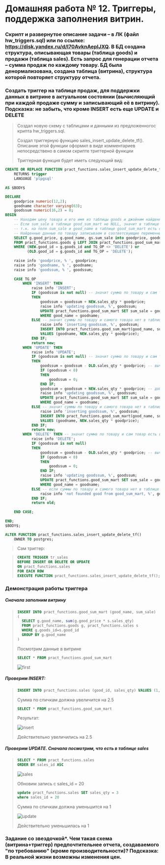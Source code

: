 # Домашняя работа № 12. Триггеры, поддержка заполнения витрин.

### Скрипт и развернутое описание задачи – в ЛК (файл hw_triggers.sql) или по ссылке: https://disk.yandex.ru/d/l70AvknAepIJXQ. В БД создана структура, описывающая товары (таблица goods) и продажи (таблица sales). Есть запрос для генерации отчета – сумма продаж по каждому товару. БД была денормализована, создана таблица (витрина), структура которой повторяет структуру отчета.

### Создать триггер на таблице продаж, для поддержки данных в витрине в актуальном состоянии (вычисляющий при каждой продаже сумму и записывающий её в витрину). Подсказка: не забыть, что кроме INSERT есть еще UPDATE и DELETE
> Создал новую схему с таблицами и данными из предложенногос крипта hw_triggers.sql.
>
> Создал триггерную функцию sales_insert_update_delete_tf(). Описание этой функции оформил в виде комментариев непосредствено в самом скрипте триггерной функции
>
> Триггерная функция будет иметь следующий вид:

```sql
CREATE OR REPLACE FUNCTION pract_functions.sales_insert_update_delete_tf()
    RETURNS trigger
    LANGUAGE 'plpgsql'
  
AS $BODY$

DECLARE 
	goodprice numeric(12,2);	
	goodname character varying(63);
	goodssum numeric(16,2) = 0;
BEGIN
	-- Находим цену товара и его имя из таблицы goods и джойним найденный товар с таблицей good_sum_mart.
	-- Если sum_sale в таблице good_sum_mart не NULL, значит в таблице good_sum_mart точно есть этот товар и сумма по нему,
	-- т.к. на поля sum_sale и good_name в таблице good_sum_mart есть ограничения NOT NULL.
	-- Найденные данные по товару записываем в соответсвующие переменные
	SELECT g.good_price, g.good_name, gs.sum_sale into goodprice, goodname, goodssum 
	FROM pract_functions.goods g LEFT JOIN pract_functions.good_sum_mart gs ON g.good_name = gs.good_name
	WHERE (NEW.good_id = g.goods_id and TG_OP <> 'DELETE') or
	      (OLD.good_id = g.goods_id and TG_OP = 'DELETE');
	
	raise info 'goodprice, % ', goodprice;
	raise info 'goodname, % ', goodname;
	raise info 'goodssum, % ', goodssum;
	
	CASE TG_OP	
		WHEN 'INSERT' THEN 
			raise info 'INSERT';
			IF (goodssum is not null) -- значит сумма по товару и сам товар есть в таблице good_sum_mart
			THEN
				goodssum = goodssum + NEW.sales_qty * goodprice;
				raise info 'updating goodssum, %', goodssum;
				UPDATE pract_functions.good_sum_mart SET sum_sale = goodssum
				WHERE good_name = goodname; 
			ELSE -- значит суммы по товару и самого товара нет в таблице good_sum_mart, поэтому просто вставим товар с суммой по нему
				raise info 'inserting goodssum, %', goodssum;
				INSERT INTO pract_functions.good_sum_mart(good_name, sum_sale) 
				VALUES (goodname, NEW.sales_qty * goodprice);
			END IF;
			return new;
		WHEN 'UPDATE' THEN 
			raise info 'UPDATE';
			IF (goodssum is not null) -- значит сумма по товару и сам товар есть в таблице good_sum_mart
			THEN
				goodssum = goodssum - OLD.sales_qty * goodprice; -- вычитаем из суммы значение до обновления
				IF (goodssum < 0) 
				THEN
					goodssum = 0;
				END IF;
				goodssum = goodssum + NEW.sales_qty * goodprice; -- добаляем к сумме новое значение 
				raise info 'updating goodssum, %', goodssum;
				UPDATE pract_functions.good_sum_mart SET sum_sale = goodssum
				WHERE good_name = goodname; 
			ELSE -- значит суммы по товару и самого товара нет в таблице good_sum_mart, поэтому просто вставим товар с суммой по нему
				raise info 'inserting goodssum, %', goodssum;
				INSERT INTO pract_functions.good_sum_mart(good_name, sum_sale) 
				VALUES (goodname, NEW.sales_qty * goodprice);
			END IF;
			return new;
		WHEN 'DELETE' THEN -- значит сумма по товару и сам товар есть в таблице good_sum_mart
			raise info 'DELETE';
			IF (goodssum is not null)
			THEN
				goodssum = goodssum - OLD.sales_qty * goodprice; -- вычитаем из суммы по товары удаляемое значение
				IF (goodssum < 0) 
				THEN
					goodssum = 0;
				END IF;			
				raise info 'updating goodssum, %', goodssum;
				UPDATE pract_functions.good_sum_mart SET sum_sale = goodssum
				WHERE good_name = goodname; 
			ELSE -- если суммы по товару и самого товара нет в таблице good_sum_mart, то ничего делать и не надо, вычитать не и чего
			    raise info 'not founded good from good_sum_mart, %', goodssum;
			END IF;
			return old;
			
	END CASE;
	
END;
$BODY$;

ALTER FUNCTION pract_functions.sales_insert_update_delete_tf()
    OWNER TO postgres;
```

> Сам триггер:

> ```sql
> CREATE TRIGGER tr_sales
> BEFORE INSERT OR DELETE OR UPDATE 
> ON pract_functions.sales
> FOR EACH ROW
> EXECUTE FUNCTION pract_functions.sales_insert_update_delete_tf();
> ```
### Демонстрация работы триггера
##### Сначала заполним витрину 
>
> ```sql
> INSERT INTO pract_functions.good_sum_mart (good_name, sum_sale)
> (
> 	SELECT g.good_name, sum(g.good_price * s.sales_qty)
>  	FROM pract_functions.goods g, pract_functions.sales s
> 	WHERE g.goods_id=s.good_id
> 	GROUP BY g.good_name
> )
> ```
>
> Посмотрим данные в витрине
> ```sql
> SELECT * FROM pract_functions.good_sum_mart
> ```
>
> <image src="images/first.png" alt="first">


##### Проверим INSERT:
> ```sql
> INSERT INTO pract_functions.sales (good_id, sales_qty) VALUES (1, 5)
> ```
> Сумма по спичкам должна увеличится на 2.5
> ```sql
> SELECT * FROM pract_functions.good_sum_mart
> ```
> Результат:
>
> <image src="images/insert.png" alt="insert">
>
> Действительно увеличились на 2.5

##### Проверим UPDATE. Сначала посмотрим, что есть в таблице sales
> 
>
> ```sql
> SELECT * FROM pract_functions.sales
> ORDER BY sales_id ASC
> ```
>
> <image src="images/sales.png" alt="sales">
>
> Обновим запись с sales_id = 20
> ```sql
> update pract_functions.sales SET sales_qty = 3
> where sales_id = 20
> ```
> Сумма по спичкам должна уменьшится на 1
>
> <image src="images/update.png" alt="update">
>
> Действительно уменьшилась на 1


### Задание со звездочкой*. Чем такая схема (витрина+триггер) предпочтительнее отчета, создаваемого "по требованию" (кроме производительности)? Подсказка: В реальной жизни возможны изменения цен.
